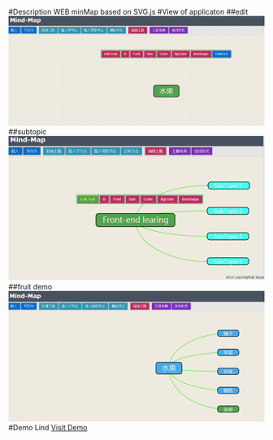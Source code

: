 #Description
WEB minMap based on SVG.js
#View of applicaton
##edit
![edit](/photo/edit.PNG)
##subtopic
![subtopic](/photo/topic.PNG)
##fruit demo
![fruit demo](/photo/subtopic.PNG)
#Demo Lind
[Visit Demo](http://raynerban.github.io/demo/mindMap/mind.topic.html)